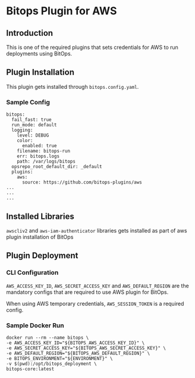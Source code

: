 # Bitops Plugin for AWS

## Introduction
This is one of the required plugins that sets credentials for AWS to run deployments using BitOps.


## Plugin Installation

This plugin gets installed through ```bitops.config.yaml```.

### Sample Config

```
bitops:
  fail_fast: true 
  run_mode: default
  logging:      
    level: DEBUG
    color:
      enabled: true
    filename: bitops-run
    err: bitops.logs
    path: /var/logs/bitops
  opsrepo_root_default_dir: _default
  plugins:    
    aws:
      source: https://github.com/bitops-plugins/aws
...
...
...

```

## Installed Libraries
``awscliv2`` and ``aws-iam-authenticator`` libraries gets installed as part of aws plugin installation of BitOps

## Plugin Deployment
### CLI Configuration

```AWS_ACCESS_KEY_ID```, ```AWS_SECRET_ACCESS_KEY``` and ```AWS_DEFAULT_REGION``` are the mandatory configs that are required to use AWS plugin for BitOps.

When using AWS temporary credentials, ```AWS_SESSION_TOKEN``` is a required config.

### Sample Docker Run

```
docker run --rm --name bitops \
-e AWS_ACCESS_KEY_ID="${BITOPS_AWS_ACCESS_KEY_ID}" \
-e AWS_SECRET_ACCESS_KEY="${BITOPS_AWS_SECRET_ACCESS_KEY}" \
-e AWS_DEFAULT_REGION="${BITOPS_AWS_DEFAULT_REGION}" \
-e BITOPS_ENVIRONMENT="${ENVIRONMENT}" \
-v $(pwd):/opt/bitops_deployment \
bitops-core:latest

```